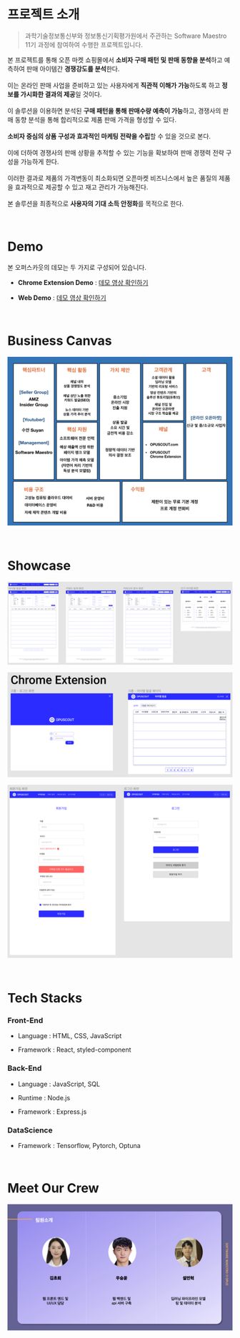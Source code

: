 # 프로젝트 소개

> 과학기술정보통신부와 정보통신기획평가원에서 주관하는 Software Maestro 11기 과정에 참여하여 수행한 프로젝트입니다.

본 프로젝트를 통해 오픈 마켓 쇼핑몰에서 <b>소비자 구매 패턴 및 판매 동향을 분석</b>하고 예측하여 판매 아이템간 <b>경쟁강도를 분석</b>한다.<br>
<br>
이는 온라인 판매 사업을 준비하고 있는 사용자에게 <b>직관적 이해가 가능</b>하도록 하고 <b>정보를 가시화한 결과의 제공</b>일 것이다. <br>
<br>
이 솔루션을 이용하면 분석된 <b>구매 패턴을 통해 판매수량 예측이 가능</b>하고, 경쟁사의 판매 동향 분석을 통해 합리적으로 제품 판매 가격을 형성할 수 있다.
<br>
<br>
<b>소비자 중심의 상품 구성과 효과적인 마케팅 전략을 수립</b>할 수 있을 것으로 본다.<br>
<br>
이에 더하여 경쟁사의 판매 상황을 추적할 수 있는 기능을 확보하여 판매 경쟁력 전략 구성을 가능하게 한다.<br>
<br>이러한 결과로 제품의 가격변동이 최소화되면 오픈마켓 비즈니스에서 높은 품질의 제품을 효과적으로 제공할 수 있고 재고 관리가 가능해진다.<br>
<br>
본 솔루션을 최종적으로 <b>사용자의 기대 소득 안정화</b>를 목적으로 한다.

<br>

# Demo

본 오퍼스카웃의 데모는 두 가지로 구성되어 있습니다.
* __Chrome Extension Demo__ : [데모 영상 확인하기](https://github.com/choheeis/OPUSCOUT_WEB/blob/main/demo/opus_chrome_extension.mp4)

* __Web Demo__ : [데모 영상 확인하기](https://github.com/choheeis/OPUSCOUT_WEB/blob/main/demo/opus_web.mp4)

<br>

# Business Canvas

![business_canvas](./image/business_canvas.jpeg)

<br>

# Showcase

![showcase_1](./image/web_ui_total.png)

![showcase_2](./image/chrome_extension_ui.png)

![showcase_4](./image/showcase_4.png)

<br>

# Tech Stacks

### Front-End

* Language : HTML, CSS, JavaScript

* Framework : React, styled-component

### Back-End

* Language : JavaScript, SQL

* Runtime : Node.js

* Framework : Express.js

### DataScience

* Framework : Tensorflow, Pytorch, Optuna

<br>

# Meet Our Crew
![Introducing our team](./image/introducing_team.png)
